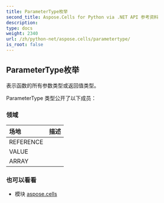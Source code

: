 ```yaml
---
title: ParameterType枚举
second_title: Aspose.Cells for Python via .NET API 参考资料
description:
type: docs
weight: 2340
url: /zh/python-net/aspose.cells/parametertype/
is_root: false
---
```

## ParameterType枚举
表示函数的所有参数类型或返回值类型。



ParameterType 类型公开了以下成员：

### 领域
|场地|描述|
| :- | :- |
| REFERENCE |  |
| VALUE |  |
| ARRAY |  |



### 也可以看看
* 模块 [aspose.cells](..)
